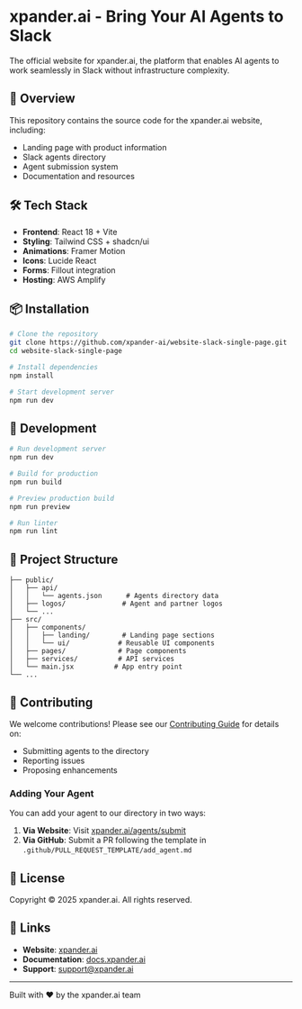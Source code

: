# xpander.ai - Bring Your AI Agents to Slack

The official website for xpander.ai, the platform that enables AI agents to work seamlessly in Slack without infrastructure complexity.

## 🚀 Overview

This repository contains the source code for the xpander.ai website, including:
- Landing page with product information
- Slack agents directory
- Agent submission system
- Documentation and resources

## 🛠️ Tech Stack

- **Frontend**: React 18 + Vite
- **Styling**: Tailwind CSS + shadcn/ui
- **Animations**: Framer Motion
- **Icons**: Lucide React
- **Forms**: Fillout integration
- **Hosting**: AWS Amplify

## 📦 Installation

```bash
# Clone the repository
git clone https://github.com/xpander-ai/website-slack-single-page.git
cd website-slack-single-page

# Install dependencies
npm install

# Start development server
npm run dev
```

## 🔧 Development

```bash
# Run development server
npm run dev

# Build for production
npm run build

# Preview production build
npm run preview

# Run linter
npm run lint
```

## 📁 Project Structure

```
├── public/
│   ├── api/
│   │   └── agents.json      # Agents directory data
│   ├── logos/              # Agent and partner logos
│   └── ...
├── src/
│   ├── components/
│   │   ├── landing/        # Landing page sections
│   │   └── ui/            # Reusable UI components
│   ├── pages/             # Page components
│   ├── services/          # API services
│   └── main.jsx          # App entry point
└── ...
```

## 🤝 Contributing

We welcome contributions! Please see our [Contributing Guide](CONTRIBUTING.md) for details on:
- Submitting agents to the directory
- Reporting issues
- Proposing enhancements

### Adding Your Agent

You can add your agent to our directory in two ways:

1. **Via Website**: Visit [xpander.ai/agents/submit](https://xpander.ai/agents/submit)
2. **Via GitHub**: Submit a PR following the template in `.github/PULL_REQUEST_TEMPLATE/add_agent.md`

## 📄 License

Copyright © 2025 xpander.ai. All rights reserved.

## 🔗 Links

- **Website**: [xpander.ai](https://xpander.ai)
- **Documentation**: [docs.xpander.ai](https://docs.xpander.ai)
- **Support**: support@xpander.ai

---

Built with ❤️ by the xpander.ai team